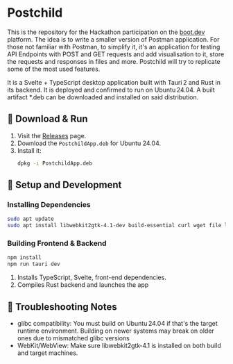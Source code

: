 # Postchild

This is the repository for the Hackathon participation on the [boot.dev](https://www.boot.dev) platform. The idea is to write a smaller version of Postman application.
For those not familiar with Postman, to simplify it, it's an application for testing API Endpoints with POST and GET requests and add visualisation to it, store the requests and responses in files and more. Postchild will try to replicate some of the most used features.

It is a Svelte + TypeScript desktop application built with Tauri 2 and Rust in its backend. It is deployed and confirmed to run on Ubuntu 24.04. A built artifact *.deb can be downloaded and installed on said distribution.

## 🚀 Download & Run

1. Visit the [Releases](https://github.com/Ashkolnik/Postchild/releases) page.
2. Download the `PostchildApp.deb` for Ubuntu 24.04.
3. Install it:
   ```bash
   dpkg -i PostchildApp.deb
   ```

## 🧰 Setup and Development

### Installing Dependencies

```bash
sudo apt update
sudo apt install libwebkit2gtk-4.1-dev build-essential curl wget file libayatana-appindicator3-dev librsvg2-dev
```

### Building Frontend & Backend

```bash
npm install
npm run tauri dev
```

1. Installs TypeScript, Svelte, front-end dependencies. 
2. Compiles Rust backend and launches the app

## 🔧 Troubleshooting Notes

- glibc compatibility: You must build on Ubuntu 24.04 if that's the target runtime environment. Building on newer systems may break on older ones due to mismatched glibc versions 
- WebKit/WebView: Make sure libwebkit2gtk‑4.1 is installed on both build and target machines.
